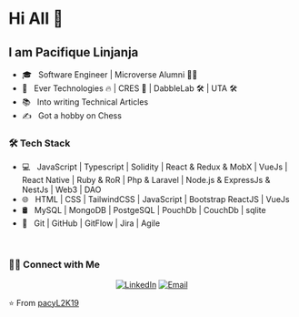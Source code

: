 # Hi All 👋

## I am Pacifique Linjanja 


- 🎓 &nbsp; Software Engineer | Microverse Alumni 🧑‍🎓
- 💼 &nbsp; Ever Technologies 🔥 | CRES 🤩 | DabbleLab 🛠 | UTA 🛠️
- 📚 &nbsp; Into writing Technical Articles
- ✍️ &nbsp; Got a hobby on Chess

<h3>🛠 Tech Stack</h3>

- 💻 &nbsp;  JavaScript | Typescript | Solidity | React & Redux & MobX | VueJs | React Native | Ruby & RoR | Php & Laravel | Node.js & ExpressJs & NestJs | Web3 | DAO
- 🌐 &nbsp; HTML | CSS | TailwindCSS | JavaScript | Bootstrap ReactJS | VueJs
- 🛢 &nbsp; MySQL | MongoDB | PostgeSQL | PouchDb | CouchDb | sqlite
- 🔧 &nbsp; Git | GitHub | GitFlow | Jira | Agile

<br/>

<h3> 🤝🏻 Connect with Me </h3>

<p align="center">
<a href="https://linkedin.com/in/pacifique-linjanja/"><img alt="LinkedIn" src="https://img.shields.io/badge/LinkedIn-pacifiquelinjanja-blue?style=flat-square&logo=linkedin"></a>
<a href="mailto:pacilinja2@gmail.com"><img alt="Email" src="https://img.shields.io/badge/Email-pacilinja2@gmail.com-blue?style=flat-square&logo=Microsoft%20outlook"></a>
</p>

⭐️ From [pacyL2K19](https://github.com/pacyL2K19)
